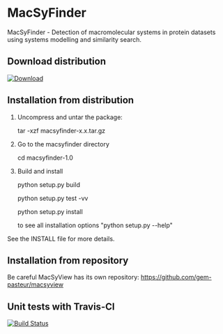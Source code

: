 MacSyFinder
===========

MacSyFinder - Detection of macromolecular systems in protein datasets using systems modelling and similarity search.


Download distribution
---------------------
 [![Download](https://api.bintray.com/packages/bneron/MacSyFinder/macsyfinder-1.0.RC1/images/download.png) ](http://dl.bintray.com/bneron/MacSyFinder/macsyfinder-1.0.tar.gz)


Installation from distribution
------------------------------

1. Uncompress and untar the package:

   tar -xzf macsyfinder-x.x.tar.gz

2. Go to the macsyfinder directory
 
    cd macsyfinder-1.0

3. Build and install

    python setup.py build
    
    python setup.py test -vv
    
    python setup.py install

    to see all installation options "python setup.py --help"

See the INSTALL file for more details.


Installation from repository
----------------------------

 Be careful MacSyView has its own repository: https://github.com/gem-pasteur/macsyview
 
 
Unit tests with Travis-CI
-------------------------
 [![Build Status](https://travis-ci.org/gem-pasteur/macsyfinder.svg?branch=master)](https://travis-ci.org/gem-pasteur/macsyfinder)
